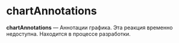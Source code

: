 # chartAnnotations

**chartAnnotations** — Аннотации графика. Эта реакция временно недоступна. Находится в процессе разработки.



